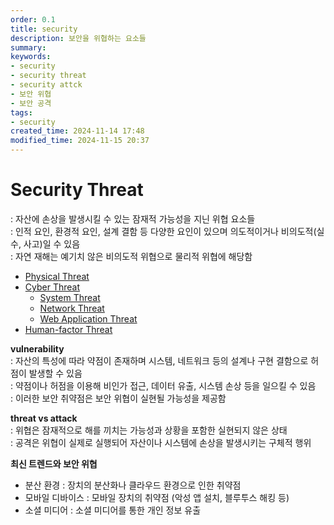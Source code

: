 ```yaml
---
order: 0.1
title: security
description: 보안을 위협하는 요소들
summary:
keywords:
- security
- security threat
- security attck
- 보안 위협
- 보안 공격
tags:
- security
created_time: 2024-11-14 17:48
modified_time: 2024-11-15 20:37
---
```


# Security Threat
: 자산에 손상을 발생시킬 수 있는 잠재적 가능성을 지닌 위협 요소들  
: 인적 요인, 환경적 요인, 설계 결함 등 다양한 요인이 있으며 의도적이거나 비의도적(실수, 사고)일 수 있음  
: 자연 재해는 예기치 않은 비의도적 위협으로 물리적 위협에 해당함  

- [Physical Threat](./physical-threat.md)
- [Cyber Threat](./cyber-threat.md)
  - [System Threat](./cyber-threat.md#system-threat)
  - [Network Threat](./cyber-threat.md#network-threat)
  - [Web Application Threat](./cyber-threat.md#web-application-threat)
- [Human-factor Threat](./human-threat.md)


**vulnerability**  
: 자산의 특성에 따라 약점이 존재하며 시스템, 네트워크 등의 설계나 구현 결함으로 허점이 발생할 수 있음  
: 약점이나 허점을 이용해 비인가 접근, 데이터 유출, 시스템 손상 등을 일으킬 수 있음  
: 이러한 보안 취약점은 보안 위협이 실현될 가능성을 제공함  


**threat vs attack**  
: 위협은 잠재적으로 해를 끼치는 가능성과 상황을 포함한 실현되지 않은 상태  
: 공격은 위협이 실제로 실행되어 자산이나 시스템에 손상을 발생시키는 구체적 행위  


**최신 트렌드와 보안 위협**
- 분산 환경 : 장치의 분산화나 클라우드 환경으로 인한 취약점
- 모바일 디바이스 : 모바일 장치의 취약점 (악성 앱 설치, 블루투스 해킹 등)
- 소셜 미디어 : 소셜 미디어를 통한 개인 정보 유출